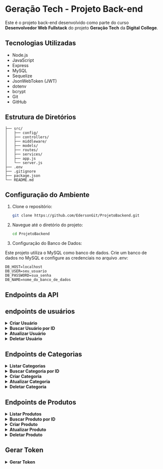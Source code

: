 # Geração Tech - Projeto Back-end

Este é o projeto back-end desenvolvido como parte do curso **Desenvolvedor Web Fullstack** do projeto **Geração Tech** da **Digital College**.

## Tecnologias Utilizadas

- Node.js
- JavaScript
- Express
- MySQL
- Sequelize
- JsonWebToken (JWT)
- dotenv
- bcrypt
- Git
- GitHub

## Estrutura de Diretórios

```plaintext
├── src/
│   ├── config/
│   ├── controllers/
│   ├── middleware/
│   ├── models/
│   ├── routes/
│   ├── services/
│   ├── app.js
│   └── server.js
├── .env
├── .gitignore
├── package.json
└── README.md
```

## Configuração do Ambiente

1. Clone o repositório:

    ```bash
    git clone https://github.com/EdersonGit/ProjetoBackend.git
    ```

2. Navegue até o diretório do projeto:

    ```bash
    cd ProjetoBackend
    ```

3. Configuração do Banco de Dados:

Este projeto utiliza o MySQL como banco de dados. Crie um banco de dados no MySQL e configure as credenciais no arquivo .env:

    DB_HOST=localhost
    DB_USER=seu_usuario
    DB_PASSWORD=sua_senha
    DB_NAME=nome_do_banco_de_dados

## Endpoints da API

## endpoints de usuários

<details>
  <summary><b>Criar Usuário</b></summary>

  - **POST** `/v1/user`
    - **Headers**:
      - `Content-type: application/json`
      - `Authorization: Bearer <JWT>`
    - **Payload**:
      ```json
      {
        "firstname": "user firstname",
        "surname": "user surname",
        "email": "user@mail.com",
        "password": "123@123",
        "confirmPassword": "123@123"
      }
      ```
    - **Response Status Code**:
      - `201 Created`: Cadastro bem-sucedido.
      - `400 Bad Request`: Dados incorretos na requisição.

</details>

<details>
  <summary><b>Buscar Usuário por ID</b></summary>

- **GET** `/v1/user/:id`
  - **Response Body**:
    ```json
    {
      "id": 1,
      "firstname": "user firstname",
      "surname": "user surname",
      "email": "user@mail.com"
    }
    ```
  - **Response Status Code**:
    - `200 OK`: Requisição bem-sucedida.
    - `404 Not Found`: Usuário não encontrado.
</details>

<details>
  <summary><b>Atualizar Usuário</b></summary>

- **PUT** `/v1/user/:id`
  - **Headers**:
    - `Content-type: application/json`
    - `Authorization: Bearer <JWT>`
  - **Payload**:
    ```json
    {
      "firstname": "user firstname",
      "surname": "user surname",
      "email": "user@mail.com"
    }
    ```
  - **Response Status Code**:
    - `204 No Content`: Atualização bem-sucedida, sem conteúdo de resposta.
    - `400 Bad Request`: Dados incorretos na requisição.
    - `401 Unauthorized`: Token de autorização não enviado ou incorreto.
    - `404 Not Found`: Usuário não encontrado.
</details>

<details>
  <summary><b>Deletar Usuário</b></summary>

- **DELETE** `/v1/user/:id`
  - **Headers**:
    - `Content-type: application/json`
    - `Authorization: Bearer <JWT>`
  - **Response Status Code**:
    - `204 No Content`: Exclusão bem-sucedida, sem conteúdo de resposta.
    - `401 Unauthorized`: Token de autorização não enviado ou incorreto.
    - `404 Not Found`: Usuário não encontrado.
</details>

## Endpoints de Categorias

<details>
  <summary><b>Listar Categorias</b></summary>

- **GET** `/v1/category/search`
  - **Query Params**:
    - `limit=-1`: Limite de itens por página. Use `-1` para buscar todos os itens (padrão: 12).
    - `page=1`: Página dos dados retornados (padrão: 1).
    - `fields=name,slug`: Limita os campos retornados.
    - `use_in_menu=true`: Filtra categorias que podem aparecer no menu.
  - **Response Body**:
    ```json
    {
      "data": [
        {
          "id": 1,
          "name": "Shoes",
          "slug": "shoes",
          "use_in_menu": true
        },
        {
          "id": 2,
          "name": "Offers",
          "slug": "offers",
          "use_in_menu": true
        },
        {
          "id": 3,
          "name": "Black Friday",
          "slug": "black-friday",
          "use_in_menu": false
        }
      ],
      "total": 10,
      "limit": -1,
      "page": 1
    }
    ```
  - **Response Status Code**:
    - `200 OK`: Requisição bem-sucedida.
    - `400 Bad Request`: Dados incorretos na requisição.
</details>

<details>
  <summary><b>Buscar Categoria por ID</b></summary>

- **GET** `/v1/category/:id`
  - **Response Body**:
    ```json
    {
      "id": 1,
      "name": "Shoes",
      "slug": "shoes",
      "use_in_menu": true
    }
    ```
  - **Response Status Code**:
    - `200 OK`: Requisição bem-sucedida.
    - `404 Not Found`: Categoria não encontrada.
</details>

<details>
  <summary><b>Criar Categoria</b></summary>

- **POST** `/v1/category`
  - **Headers**:
    - `Content-type: application/json`
    - `Authorization: Bearer <JWT>`
  - **Payload**:
    ```json
    {
      "name": "Shoes",
      "slug": "shoes",
      "use_in_menu": true
    }
    ```
  - **Response Status Code**:
    - `201 Created`: Cadastro bem-sucedido.
    - `400 Bad Request`: Dados incorretos na requisição.
    - `401 Unauthorized`: Token de autorização não enviado ou incorreto.
</details>

<details>
  <summary><b>Atualizar Categoria</b></summary>

- **PUT** `/v1/category/:id`
  - **Headers**:
    - `Content-type: application/json`
    - `Authorization: Bearer <JWT>`
  - **Payload**:
    ```json
    {
      "name": "Shoes",
      "slug": "shoes",
      "use_in_menu": true
    }
    ```
  - **Response Status Code**:
    - `204 No Content`: Atualização bem-sucedida, sem conteúdo de resposta.
    - `400 Bad Request`: Dados incorretos na requisição.
    - `401 Unauthorized`: Token de autorização não enviado ou incorreto.
    - `404 Not Found`: Categoria não encontrada.
</details>

<details>
  <summary><b>Deletar Categoria</b></summary>

- **DELETE** `/v1/category/:id`
  - **Headers**:
    - `Content-type: application/json`
    - `Authorization: Bearer <JWT>`
  - **Response Status Code**:
    - `204 No Content`: Exclusão bem-sucedida, sem conteúdo de resposta.
    - `401 Unauthorized`: Token de autorização não enviado ou incorreto.
    - `404 Not Found`: Categoria não encontrada.
</details>

## Endpoints de Produtos

<details>
  <summary><b>Listar Produtos</b></summary>

- **GET** `/v1/product/search`
  - **Query Params**:
    - `limit=30`: Limite de itens por página. Use `-1` para buscar todos os itens (padrão: 12).
    - `page=2`: Página dos dados retornados (padrão: 1).
    - `fields=name,images,price`: Limita os campos retornados.
    - `match=Tênis`: Filtra por termo que combine com o nome ou descrição.
    - `category_ids=15,24`: Filtra pelo ID das categorias.
    - `price-range=100-200`: Filtra por faixa de preços.
    - `option[45]=GG,PP`: Filtra pelo valor das opções disponíveis.
  - **Response Body**:
    ```json
    {
      "data": [
        {
          "id": 1,
          "enabled": true,
          "name": "Produto 01",
          "slug": "produto-01",
          "stock": 10,
          "description": "Descrição do produto 01",
          "price": 119.90,
          "price_with_discount": 99.90,
          "category_ids": [{"id": 1}, {"id": 15}, {"id": 24}, {"id": 68}],
          "images": [
            {
              "id": 1,
              "path": "https://store.com/media/product-01/image-01.png"
            },
            {
              "id": 2,
              "path": "https://store.com/media/product-01/image-02.png"
            },
            {
              "id": 3,
              "path": "https://store.com/media/product-01/image-02.jpg"
            }
          ],
          "options": [
            { 
              "id": 1,
              "title": "Cor",
              "values": ["PP", "GG"]
            },
            { 
              "id": 2,
              "title": "Tamanho",
              "values": ["P", "M", "G"]
            }
          ]
        }
      ],
      "total": 120,
      "limit": 12,
      "page": 1
    }
    ```
  - **Response Status Code**:
    - `200 OK`: Requisição bem-sucedida.
    - `400 Bad Request`: Dados incorretos na requisição.
</details>

<details>
  <summary><b>Buscar Produto por ID</b></summary>

- **GET** `/v1/product/:id`
  - **Response Body**:
    ```json
    {
      "id": 1,
      "enabled": true,
      "name": "Produto 01",
      "slug": "produto-01",
      "stock": 10,
      "description": "Descrição do produto 01",
      "price": 119.90,
      "price_with_discount": 99.90,
      "category_ids": [1],
      "images": [
        {
          "id": 1,
          "path": "https://store.com/media/product-01/image-01.png"
        },
        {
          "id": 2,
          "path": "https://store.com/media/product-01/image-02.png"
        },
        {
          "id": 3,
          "path": "https://store.com/media/product-01/image-02.jpg"
        }
      ],
      "options": [
        { 
          "id": 1,
          "title": "Cor",
          "values": ["PP", "GG"]
        },
        { 
          "id": 2,
          "title": "Tamanho",
          "values": ["P", "M", "G"]
        }
      ]
    }
    ```
  - **Response Status Code**:
    - `200 OK`: Requisição bem-sucedida.
    - `404 Not Found`: Produto não encontrado.
</details>

<details>
  <summary><b>Criar Produto</b></summary>

- **POST** `/v1/product`
  - **Headers**:
    - `Content-type: application/json`
    - `Authorization: Bearer <JWT>`
  - **Payload**:
    ```json
      {
    "enabled": true,
    "name": "Produto 01",
    "slug": "produto-01",
    "stock": 10,
    "description": "Descrição do produto 01",
    "price": 119.90,
    "price_with_discount": 99.90,
    "category_ids": [1, 15, 24, 68],
    "images": [ 
      {
        "type": "image/png",
        "content": "base64 da imagem 1" 
      },
      {
        "type": "image/png",
        "content": "base64 da imagem 2" 
      },
      {
        "type": "image/jpg",
        "content": "base64 da imagem 3" 
      }
    ],
    "options": [
      {
        "title": "Cor",
        "shape": "square",
        "radius": "4",
        "type": "text",
        "values": ["PP", "GG", "M"]
      },
      {
        "title": "Tamanho",
        "shape": "circle",
        "type": "color",
        "values": ["#000", "#333"]
      }
    ]
  }
    ```
  - **Response Status Code**:
    - `201 Created`: Cadastro bem-sucedido.
    - `400 Bad Request`: Dados incorretos na requisição.
    - `401 Unauthorized`: Token de autorização não enviado ou incorreto.
</details>

<details>
  <summary><b>Atualizar Produto</b></summary>

- **PUT** `/v1/product/:id`
  - **Headers**:
    - `Content-type: application/json`
    - `Authorization: Bearer <JWT>`
  - **Payload**:
    ```json
     {
    "enabled": true,
    "name": "Produto 01 atualizado",
    "slug": "produto-01-atualizado",
    "stock": 20,
    "description": "Descrição do produto 01 atualizado",
    "price": 49.9,
    "price_with_discount": 0,
    "category_ids": [1, 15, 24, 68],
    "images": [ 
      {
        "type": "image/png",
        "content": "base64 da imagem 1" 
      },
      {
        "id": 2,
        "deleted": true
      },
      {
        "id": 3,
        "content": "base64 da imagem 3" 
      },
      {
        "id": 1,
        "content": "https://store.com/media/product-01/image-01.jpg"
      }
    ],
    "options": [
      {
        "id": 1,
        "deleted": true
      },
      {
        "id": 2,
        "radius": "10px",
        "values": ["42/43", "44/45"]
      },
      {
        "title": "Tipo",
        "shape": "square",
        "type": "text",
        "values": ["100% algodão", "65% algodão"]
      }
    ]
  }
    ```
  - **Response Status Code**:
    - `204 No Content`: Atualização bem-sucedida, sem conteúdo de resposta.
    - `400 Bad Request`: Dados incorretos na requisição.
    - `401 Unauthorized`: Token de autorização não enviado ou incorreto.
    - `404 Not Found`: Produto não encontrado.
</details>

<details>
  <summary><b>Deletar Produto</b></summary>

- **DELETE** `/v1/product/:id`
  - **Headers**:
    - `Content-type: application/json`
    - `Authorization: Bearer <JWT>`
  - **Response Status Code**:
    - `204 No Content`: Exclusão bem-sucedida, sem conteúdo de resposta.
    - `401 Unauthorized`: Token de autorização não enviado ou incorreto.
    - `404 Not Found`: Produto não encontrado.
</details>


## Gerar Token

<details>
  <summary><b>Gerar Token</b></summary>

-**Endpoint:** `POST /v1/user/token`

-**Headers:**
- `Content-type: application/json`
- `Authorization: Bearer <JWT>`

**Payload:**
```json
{
  "email": "user@mail.com",
  "password": "123@123"
}
```

**Response Body**:
```json
Copiar código
{
  "token": "<JWT>"
}
```

- **Response Status Code**:
    - `200 OK`: Retornado quando a requisição foi bem-sucedida..
    - `400 Bad Request`: Retornado quando a os dados da requisição estiverem incorretos.
</details>
